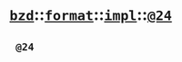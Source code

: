 # [`bzd`](../../../../index.md)::[`format`](../../../index.md)::[`impl`](../../index.md)::[`@24`](../index.md)

## ` @24`

